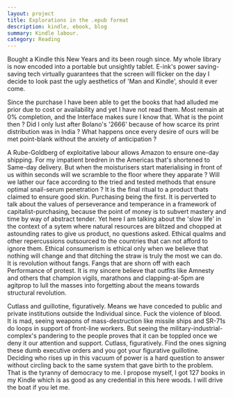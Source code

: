 ```yaml
---
layout: project
title: Explorations in the .epub format
description: kindle, ebook, blog
summary: Kindle labour. 
category: Reading
---
```


Bought a Kindle this New Years and its been rough since. My whole library is now encoded into a portable but unsightly tablet. E-ink's power saving-saving tech virtually guarantees that the screen will flicker on the day I decide to look past the ugly aesthetics of 'Man and Kindle', should it ever come.<br/>

Since the purchase I have been able to get the books that had alluded me prior due to cost or availability and yet I have not read them. Most remain at 0% completion, and the Interface makes sure I know that. What is the point then ? Did I only lust after Bolano's '2666' because of how scarce its print distribution was in India ? What happens once every desire of ours will be met point-blank without the anxiety of anticipation ?<br/>

A Rube-Goldberg of exploitative labour allows Amazon to ensure one-day shipping. For my impatient bredren in the Americas that's shortened to Same-day delivery. But when the moisturisers start materialising in front of us within seconds will we scramble to the floor where they apparate ? Will we lather our face according to the tried and tested methods that ensure optimal snail-serum penetration ? It is the final ritual to a product thats claimed to ensure good skin. Purchasing being the first. It is perverted to talk about the values of perseverance and temperance in a framework of capitalist-purchasing, because the point of money is to subvert mastery and time by way of abstract tender. Yet here I am talking about the 'slow life' in the context of a sytem where natural resources are blitzed and chopped at astounding rates to give us product, no questions asked. Ethical qualms and other repercussions outsourced to the countries that can not afford to ignore them. Ethical consumerism is ethical only when we believe that nothing will change and that ditching the straw is truly the most we can do. It is revolution without fangs. Fangs that are shorn off with each Performance of protest. It is my sincere believe that outfits like Amnesty and others that champion vigils, marathons and clapping-at-5pm are agitprop to lull the masses into forgetting about the means towards structural revolution.<br/>

Cutlass and guillotine, figuratively. Means we have conceded to public and private institutions outside the Individual since. Fuck the violence of blood. It is mad, seeing weapons of mass-destruction like missile ships and SR-71s do loops in support of front-line workers. But seeing the military-industrial-complex's pandering to the people proves that it can be toppled once we deny it our attention and support. Cutlass, figuratively. Find the ones signing these dumb executive orders and you got your figurative guillotine. Deciding who rises up in this vacuum of power is a hard question to answer without circling back to the same system that gave birth to the problem. That is the tyranny of democracy to me. I propose myself, I got 127 books in my Kindle which is as good as any credential in this here woods. I will drive the boat if you let me.
<br/>


